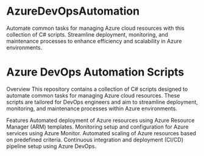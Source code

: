 # AzureDevOpsAutomation
Automate common tasks for managing Azure cloud resources with this collection of C# scripts. Streamline deployment, monitoring, and maintenance processes to enhance efficiency and scalability in Azure environments.

# Azure DevOps Automation Scripts
Overview
This repository contains a collection of C# scripts designed to automate common tasks for managing Azure cloud resources. These scripts are tailored for DevOps engineers and aim to streamline deployment, monitoring, and maintenance processes within Azure environments.

Features
Automated deployment of Azure resources using Azure Resource Manager (ARM) templates.
Monitoring setup and configuration for Azure services using Azure Monitor.
Automated scaling of Azure resources based on predefined criteria.
Continuous integration and deployment (CI/CD) pipeline setup using Azure DevOps.
